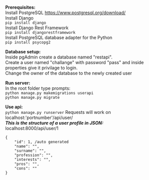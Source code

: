 **Prerequisites:**  
Install PostgreSQL https://www.postgresql.org/download/  
Install Django  
`pip install django`  
Install Django Rest Framework  
`pip install djangorestframework`  
Install PostgreSQL database adapter for the Python  
`pip install psycopg2`  

**Database setup:**  
Inside pgAdmin create a database named "restapi".  
Create a user named "challange" with password "pass" and inside properties give it privilage to login.  
Change the owner of the database to the newly created user  

**Run server:**  
In the root folder type prompts:  
`python manage.py makemigrations userapi`  
`python manage.py migrate`  

**Use api:**  
`python manage.py runserver`
Requests will work on localhost:'portnumber'/api/user/  
***This is the structure of a user profile in JSON:***  
localhost:8000/api/user/1  
```
{
    "id": 1, /auto generated
    "name": "",
    "surname": "",
    "profession": "",
    "interests": "",
    "pros": "",
    "cons": ""
}
```